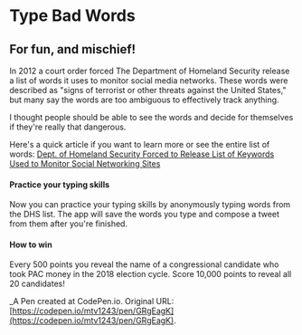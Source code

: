 # Type Bad Words

## For fun, and mischief!

In 2012 a court order forced The Department of Homeland Security release a list of words it uses to monitor social media networks. These words were described as "signs of terrorist or other threats against the United States," but many say the words are too ambiguous to effectively track anything.

I thought people should be able to see the words and decide for themselves if they're really that dangerous.

Here's a quick article if you want to learn more or see the entire list of words: [Dept. of Homeland Security Forced to Release List of Keywords Used to Monitor Social Networking Sites](https://www.forbes.com/sites/reuvencohen/2012/05/26/department-of-homeland-security-forced-to-release-list-of-keywords-used-to-monitor-social-networking-sites/#55e3f082acd0)

#### Practice your typing skills

Now you can practice your typing skills by anonymously typing words from the DHS list. The app will save the words you type and compose a tweet from them after you're finished.

#### How to win

Every 500 points you reveal the name of a congressional candidate who took PAC money in the 2018 election cycle. Score 10,000 points to reveal all 20 candidates!

 _A Pen created at CodePen.io. Original URL: [https://codepen.io/mtv1243/pen/GRgEagK](https://codepen.io/mtv1243/pen/GRgEagK).
